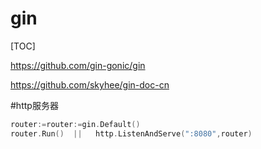 # gin

[TOC]

<https://github.com/gin-gonic/gin>

<https://github.com/skyhee/gin-doc-cn>


#http服务器

```go
router:=router:=gin.Default()
router.Run()  ||   http.ListenAndServe(":8080",router)
```
